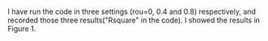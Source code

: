 I have run the code in three settings (rou=0, 0.4 and 0.8) respectively, and recorded those three results("Rsquare" in the code). 
I showed the results in Figure 1.
